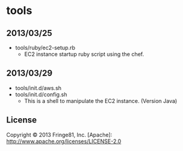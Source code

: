 tools
=====


## 2013/03/25 ##
* tools/ruby/ec2-setup.rb
   * EC2 instance startup ruby script using the chef.

## 2013/03/29 ##
* tools/init.d/aws.sh
* tools/init.d/config.sh
   * This is a shell to manipulate the EC2 instance. (Version Java)

License
----------
Copyright &copy; 2013 Fringe81, Inc.
[Apache]: http://www.apache.org/licenses/LICENSE-2.0
